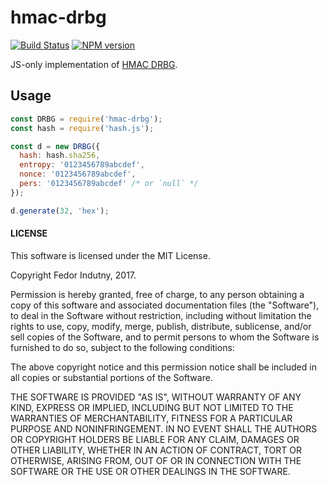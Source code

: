 # hmac-drbg
[![Build Status](https://secure.travis-ci.org/indutny/hmac-drbg.svg)](http://travis-ci.org/indutny/hmac-drbg)
[![NPM version](https://badge.fury.io/js/hmac-drbg.svg)](http://badge.fury.io/js/hmac-drbg)

JS-only implementation of [HMAC DRBG][0].

## Usage

```js
const DRBG = require('hmac-drbg');
const hash = require('hash.js');

const d = new DRBG({
  hash: hash.sha256,
  entropy: '0123456789abcdef',
  nonce: '0123456789abcdef',
  pers: '0123456789abcdef' /* or `null` */
});

d.generate(32, 'hex');
```

#### LICENSE

This software is licensed under the MIT License.

Copyright Fedor Indutny, 2017.

Permission is hereby granted, free of charge, to any person obtaining a
copy of this software and associated documentation files (the
"Software"), to deal in the Software without restriction, including
without limitation the rights to use, copy, modify, merge, publish,
distribute, sublicense, and/or sell copies of the Software, and to permit
persons to whom the Software is furnished to do so, subject to the
following conditions:

The above copyright notice and this permission notice shall be included
in all copies or substantial portions of the Software.

THE SOFTWARE IS PROVIDED "AS IS", WITHOUT WARRANTY OF ANY KIND, EXPRESS
OR IMPLIED, INCLUDING BUT NOT LIMITED TO THE WARRANTIES OF
MERCHANTABILITY, FITNESS FOR A PARTICULAR PURPOSE AND NONINFRINGEMENT. IN
NO EVENT SHALL THE AUTHORS OR COPYRIGHT HOLDERS BE LIABLE FOR ANY CLAIM,
DAMAGES OR OTHER LIABILITY, WHETHER IN AN ACTION OF CONTRACT, TORT OR
OTHERWISE, ARISING FROM, OUT OF OR IN CONNECTION WITH THE SOFTWARE OR THE
USE OR OTHER DEALINGS IN THE SOFTWARE.

[0]: http://csrc.nist.gov/groups/ST/toolkit/documents/rng/HashBlockCipherDRBG.be.jasper.pdf
